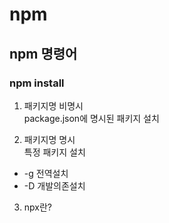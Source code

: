 # npm

## npm 명령어

### npm install

1. 패키지명 비명시  
   package.json에 명시된 패키지 설치

2. 패키지명 명시  
   특정 패키지 설치

- -g 전역설치
- -D 개발의존설치

3. npx란?
